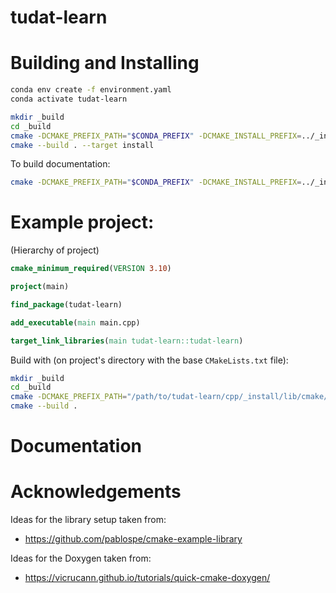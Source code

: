 # tudat-learn

# Building and Installing

```bash
conda env create -f environment.yaml
conda activate tudat-learn
```

```bash
mkdir _build
cd _build
cmake -DCMAKE_PREFIX_PATH="$CONDA_PREFIX" -DCMAKE_INSTALL_PREFIX=../_install ..
cmake --build . --target install
```

To build documentation:
```bash
cmake -DCMAKE_PREFIX_PATH="$CONDA_PREFIX" -DCMAKE_INSTALL_PREFIX=../_install -DBUILD_DOC=ON ..
```

# Example project:

(Hierarchy of project)

```cmake
cmake_minimum_required(VERSION 3.10)

project(main)

find_package(tudat-learn)

add_executable(main main.cpp)

target_link_libraries(main tudat-learn::tudat-learn)
```

Build with (on project's directory with the base `CMakeLists.txt` file):
```bash
mkdir _build
cd _build
cmake -DCMAKE_PREFIX_PATH="/path/to/tudat-learn/cpp/_install/lib/cmake/tudat-learn" ..
cmake --build . 
```

# Documentation


# Acknowledgements

Ideas for the library setup taken from:
- https://github.com/pablospe/cmake-example-library


Ideas for the Doxygen taken from:
- https://vicrucann.github.io/tutorials/quick-cmake-doxygen/